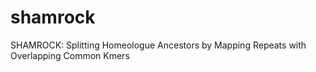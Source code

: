 # shamrock
SHAMROCK: Splitting Homeologue Ancestors by Mapping Repeats with Overlapping Common Kmers
